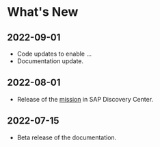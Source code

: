 # What's New

## 2022-09-01
   * Code updates to enable ...
   * Documentation update.

## 2022-08-01
   * Release of the <a href="#" target="_blank">mission</a> in SAP Discovery Center.
    
## 2022-07-15
   * Beta release of the documentation.

